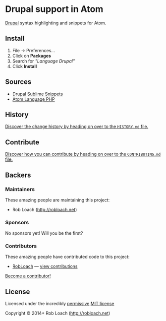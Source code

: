 
<!-- TITLE/ -->

# Drupal support in Atom

<!-- /TITLE -->


<!-- DESCRIPTION/ -->

[Drupal](http://drupal.org) syntax highlighting and snippets for Atom.

<!-- /DESCRIPTION -->


## Install

1. File -> Preferences...
2. Click on **Packages**
3. Search for *"Language Drupal"*
4. Click **Install**


## Sources

* [Drupal Sublime Snippets](https://github.com/juhasz/drupal_sublime-snippets)
* [Atom Language PHP](https://github.com/atom/language-php)


<!-- HISTORY/ -->

## History
[Discover the change history by heading on over to the `HISTORY.md` file.](https://github.com/RobLoach/language-drupal/blob/master/HISTORY.md#files)

<!-- /HISTORY -->


<!-- CONTRIBUTE/ -->

## Contribute

[Discover how you can contribute by heading on over to the `CONTRIBUTING.md` file.](https://github.com/RobLoach/language-drupal/blob/master/CONTRIBUTING.md#files)

<!-- /CONTRIBUTE -->


<!-- BACKERS/ -->

## Backers

### Maintainers

These amazing people are maintaining this project:

- Rob Loach (http://robloach.net)

### Sponsors

No sponsors yet! Will you be the first?



### Contributors

These amazing people have contributed code to this project:

- [RobLoach](https://github.com/RobLoach) — [view contributions](https://github.com/RobLoach/language-drupal/commits?author=RobLoach)

[Become a contributor!](https://github.com/RobLoach/language-drupal/blob/master/CONTRIBUTING.md#files)

<!-- /BACKERS -->


<!-- LICENSE/ -->

## License

Licensed under the incredibly [permissive](http://en.wikipedia.org/wiki/Permissive_free_software_licence) [MIT license](http://creativecommons.org/licenses/MIT/)

Copyright &copy; 2014+ Rob Loach (http://robloach.net)

<!-- /LICENSE -->


